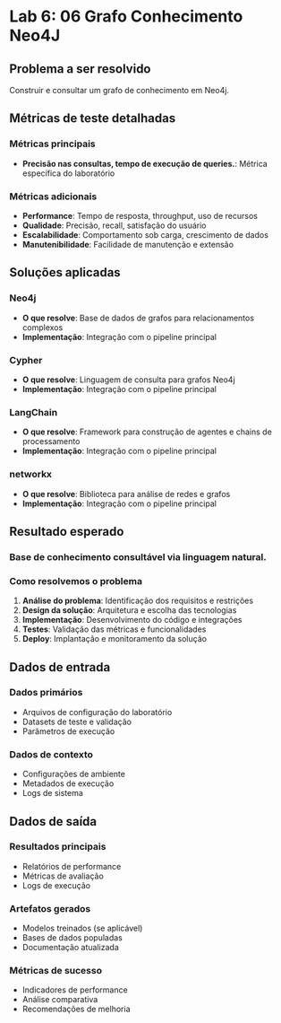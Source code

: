 # Lab 6: 06 Grafo Conhecimento Neo4J

## Problema a ser resolvido

Construir e consultar um grafo de conhecimento em Neo4j.

## Métricas de teste detalhadas

### Métricas principais
- **Precisão nas consultas, tempo de execução de queries.**: Métrica específica do laboratório

### Métricas adicionais
- **Performance**: Tempo de resposta, throughput, uso de recursos
- **Qualidade**: Precisão, recall, satisfação do usuário
- **Escalabilidade**: Comportamento sob carga, crescimento de dados
- **Manutenibilidade**: Facilidade de manutenção e extensão

## Soluções aplicadas

### Neo4j
- **O que resolve**: Base de dados de grafos para relacionamentos complexos
- **Implementação**: Integração com o pipeline principal

### Cypher
- **O que resolve**: Linguagem de consulta para grafos Neo4j
- **Implementação**: Integração com o pipeline principal

### LangChain
- **O que resolve**: Framework para construção de agentes e chains de processamento
- **Implementação**: Integração com o pipeline principal

### networkx
- **O que resolve**: Biblioteca para análise de redes e grafos
- **Implementação**: Integração com o pipeline principal

## Resultado esperado

### Base de conhecimento consultável via linguagem natural.

### Como resolvemos o problema
1. **Análise do problema**: Identificação dos requisitos e restrições
2. **Design da solução**: Arquitetura e escolha das tecnologias
3. **Implementação**: Desenvolvimento do código e integrações
4. **Testes**: Validação das métricas e funcionalidades
5. **Deploy**: Implantação e monitoramento da solução

## Dados de entrada

### Dados primários
- Arquivos de configuração do laboratório
- Datasets de teste e validação
- Parâmetros de execução

### Dados de contexto
- Configurações de ambiente
- Metadados de execução
- Logs de sistema

## Dados de saída

### Resultados principais
- Relatórios de performance
- Métricas de avaliação
- Logs de execução

### Artefatos gerados
- Modelos treinados (se aplicável)
- Bases de dados populadas
- Documentação atualizada

### Métricas de sucesso
- Indicadores de performance
- Análise comparativa
- Recomendações de melhoria
